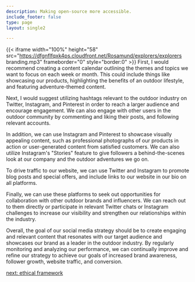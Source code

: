 ```yaml
---
description: Making open-source more accessible.
include_footer: false
type: page
layout: single2 

---
```


{{< iframe width="100%" height="58" src="https://dfgnflfqxk4ps.cloudfront.net/Rosamund/explorers/explorers branding.mp3" frameborder="0" style="border:0" >}}
First, I would recommend creating a content calendar outlining the themes and topics we want to focus on each week or month. This could include things like showcasing our products, highlighting the benefits of an outdoor lifestyle, and featuring adventure-themed content.

Next, I would suggest utilizing hashtags relevant to the outdoor industry on Twitter, Instagram, and Pinterest in order to reach a larger audience and encourage engagement. We can also engage with other users in the outdoor community by commenting and liking their posts, and following relevant accounts.

In addition, we can use Instagram and Pinterest to showcase visually appealing content, such as professional photographs of our products in action or user-generated content from satisfied customers. We can also utilize Instagram's "Stories" feature to give followers a behind-the-scenes look at our company and the outdoor adventures we go on.

To drive traffic to our website, we can use Twitter and Instagram to promote blog posts and special offers, and include links to our website in our bio on all platforms.

Finally, we can use these platforms to seek out opportunities for collaboration with other outdoor brands and influencers. We can reach out to them directly or participate in relevant Twitter chats or Instagram challenges to increase our visibility and strengthen our relationships within the industry.

Overall, the goal of our social media strategy should be to create engaging and relevant content that resonates with our target audience and showcases our brand as a leader in the outdoor industry. By regularly monitoring and analyzing our performance, we can continually improve and refine our strategy to achieve our goals of increased brand awareness, follower growth, website traffic, and conversion.


<a href="https://workdojos.com/explorers/ethics">next: ethical framework</a>
